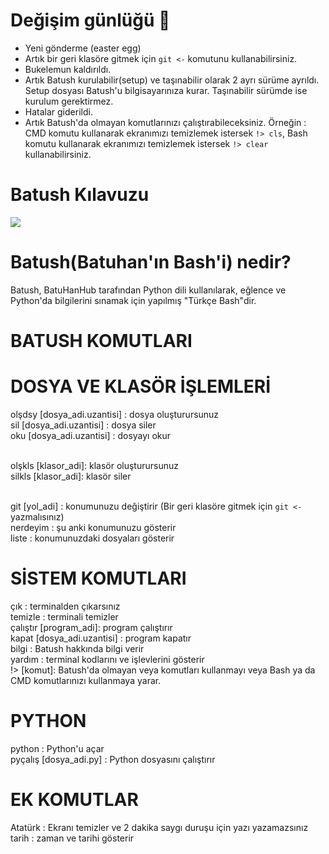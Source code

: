 # Değişim günlüğü :rocket:
- Yeni gönderme (easter egg)
- Artık bir geri klasöre gitmek için `git <-` komutunu kullanabilirsiniz.
- Bukelemun kaldırıldı.
- Artık Batush kurulabilir(setup) ve taşınabilir olarak 2 ayrı sürüme ayrıldı. Setup dosyası Batush'u bilgisayarınıza kurar. Taşınabilir sürümde ise kurulum gerektirmez.
- Hatalar giderildi.
- Artık Batush'da olmayan komutlarınızı çalıştırabileceksiniz. Örneğin : CMD komutu kullanarak ekranımızı temizlemek istersek `!> cls`, 
Bash komutu kullanarak ekranımızı temizlemek istersek `!> clear` kullanabilirsiniz.  

# Batush Kılavuzu
![](https://miro.medium.com/max/1400/1*xjraSVbFOl1b5346bPGoIw.png)
# Batush(Batuhan'ın Bash'i) nedir?
Batush, BatuHanHub tarafından Python dili kullanılarak, eğlence ve Python'da bilgilerini sınamak için yapılmış "Türkçe Bash"dir. 

# BATUSH KOMUTLARI

# DOSYA VE KLASÖR İŞLEMLERİ

olşdsy [dosya_adi.uzantisi] : dosya oluşturursunuz </br>
sil [dosya_adi.uzantisi] :  dosya siler </br>
oku [dosya_adi.uzantisi] : dosyayı okur </br></br>

olşkls [klasor_adi]: klasör oluşturursunuz </br>
silkls [klasor_adi]: klasör siler </br></br>

git [yol_adi] : konumunuzu değiştirir (Bir geri klasöre gitmek için `git <-` yazmalısınız) </br>
nerdeyim      : şu anki konumunuzu gösterir </br>
liste         : konumunuzdaki dosyaları gösterir </br>

# SİSTEM KOMUTLARI
çık       : terminalden çıkarsınız </br>
temizle   : terminali temizler </br>
çalıştır [program_adi]: program çalıştırır </br>
kapat [dosya_adi.uzantisi] : program kapatır </br>
bilgi     : Batush hakkında bilgi verir </br>
yardım    : terminal kodlarını ve işlevlerini gösterir </br>
!> [komut]: Batush'da olmayan veya komutları kullanmayı veya
Bash ya da CMD komutlarınızı kullanmaya yarar.</br>

# PYTHON
python    : Python'u açar </br>
pyçalış [dosya_adi.py] : Python dosyasını çalıştırır </br>

# EK KOMUTLAR
Atatürk   : Ekranı temizler ve 2 dakika saygı duruşu için yazı yazamazsınız </br>
tarih     : zaman ve tarihi gösterir </br>
